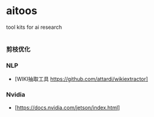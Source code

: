 # aitoos
tool kits for ai research

#


### 剪枝优化

### NLP
- [WIKI抽取工具  https://github.com/attardi/wikiextractor]

### Nvidia 
- [https://docs.nvidia.com/jetson/index.html]
